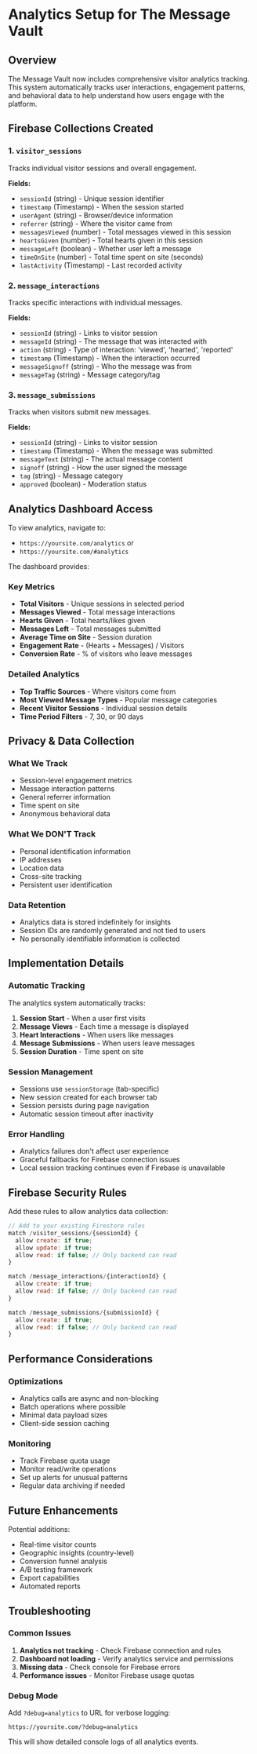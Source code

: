 # Analytics Setup for The Message Vault

## Overview
The Message Vault now includes comprehensive visitor analytics tracking. This system automatically tracks user interactions, engagement patterns, and behavioral data to help understand how users engage with the platform.

## Firebase Collections Created

### 1. `visitor_sessions`
Tracks individual visitor sessions and overall engagement.

**Fields:**
- `sessionId` (string) - Unique session identifier
- `timestamp` (Timestamp) - When the session started
- `userAgent` (string) - Browser/device information
- `referrer` (string) - Where the visitor came from
- `messagesViewed` (number) - Total messages viewed in this session
- `heartsGiven` (number) - Total hearts given in this session
- `messageLeft` (boolean) - Whether user left a message
- `timeOnSite` (number) - Total time spent on site (seconds)
- `lastActivity` (Timestamp) - Last recorded activity

### 2. `message_interactions`
Tracks specific interactions with individual messages.

**Fields:**
- `sessionId` (string) - Links to visitor session
- `messageId` (string) - The message that was interacted with
- `action` (string) - Type of interaction: 'viewed', 'hearted', 'reported'
- `timestamp` (Timestamp) - When the interaction occurred
- `messageSignoff` (string) - Who the message was from
- `messageTag` (string) - Message category/tag

### 3. `message_submissions`
Tracks when visitors submit new messages.

**Fields:**
- `sessionId` (string) - Links to visitor session
- `timestamp` (Timestamp) - When the message was submitted
- `messageText` (string) - The actual message content
- `signoff` (string) - How the user signed the message
- `tag` (string) - Message category
- `approved` (boolean) - Moderation status

## Analytics Dashboard Access

To view analytics, navigate to:
- `https://yoursite.com/analytics` or
- `https://yoursite.com/#analytics`

The dashboard provides:

### Key Metrics
- **Total Visitors** - Unique sessions in selected period
- **Messages Viewed** - Total message interactions
- **Hearts Given** - Total hearts/likes given
- **Messages Left** - Total messages submitted
- **Average Time on Site** - Session duration
- **Engagement Rate** - (Hearts + Messages) / Visitors
- **Conversion Rate** - % of visitors who leave messages

### Detailed Analytics
- **Top Traffic Sources** - Where visitors come from
- **Most Viewed Message Types** - Popular message categories
- **Recent Visitor Sessions** - Individual session details
- **Time Period Filters** - 7, 30, or 90 days

## Privacy & Data Collection

### What We Track
- Session-level engagement metrics
- Message interaction patterns
- General referrer information
- Time spent on site
- Anonymous behavioral data

### What We DON'T Track
- Personal identification information
- IP addresses
- Location data
- Cross-site tracking
- Persistent user identification

### Data Retention
- Analytics data is stored indefinitely for insights
- Session IDs are randomly generated and not tied to users
- No personally identifiable information is collected

## Implementation Details

### Automatic Tracking
The analytics system automatically tracks:
1. **Session Start** - When a user first visits
2. **Message Views** - Each time a message is displayed
3. **Heart Interactions** - When users like messages
4. **Message Submissions** - When users leave messages
5. **Session Duration** - Time spent on site

### Session Management
- Sessions use `sessionStorage` (tab-specific)
- New session created for each browser tab
- Session persists during page navigation
- Automatic session timeout after inactivity

### Error Handling
- Analytics failures don't affect user experience
- Graceful fallbacks for Firebase connection issues
- Local session tracking continues even if Firebase is unavailable

## Firebase Security Rules

Add these rules to allow analytics data collection:

```javascript
// Add to your existing Firestore rules
match /visitor_sessions/{sessionId} {
  allow create: if true;
  allow update: if true;
  allow read: if false; // Only backend can read
}

match /message_interactions/{interactionId} {
  allow create: if true;
  allow read: if false; // Only backend can read
}

match /message_submissions/{submissionId} {
  allow create: if true;
  allow read: if false; // Only backend can read
}
```

## Performance Considerations

### Optimizations
- Analytics calls are async and non-blocking
- Batch operations where possible
- Minimal data payload sizes
- Client-side session caching

### Monitoring
- Track Firebase quota usage
- Monitor read/write operations
- Set up alerts for unusual patterns
- Regular data archiving if needed

## Future Enhancements

Potential additions:
- Real-time visitor counts
- Geographic insights (country-level)
- Conversion funnel analysis
- A/B testing framework
- Export capabilities
- Automated reports

## Troubleshooting

### Common Issues
1. **Analytics not tracking** - Check Firebase connection and rules
2. **Dashboard not loading** - Verify analytics service and permissions
3. **Missing data** - Check console for Firebase errors
4. **Performance issues** - Monitor Firebase usage quotas

### Debug Mode
Add `?debug=analytics` to URL for verbose logging:
```
https://yoursite.com/?debug=analytics
```

This will show detailed console logs of all analytics events. 